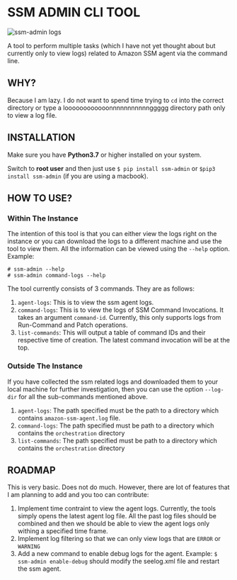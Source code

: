 # SSM ADMIN CLI TOOL

![ssm-admin logs](https://github.com/HarshavardhanG7697/ssm-admin/assets/84803301/5ad0f2b1-1d57-4f78-8b00-66525839886d)

A tool to perform multiple tasks (which I have not yet thought about but currently only to view logs) related to Amazon SSM agent via the command line.
## WHY?
Because I am lazy. I do not want to spend time trying to `cd` into the correct directory or type a loooooooooooonnnnnnnnnnnggggg directory path only to view a log file.

## INSTALLATION
Make sure you have **Python3.7** or higher installed on your system.

Switch to **root user** and then just use `$ pip install ssm-admin` or `$pip3 install ssm-admin` (if you are using a macbook).

## HOW TO USE?

### Within The Instance
The intention of this tool is that you can either view the logs right on the instance or you can download the logs to a different machine and use the tool to view them. All the information can be viewed using the `--help` option.
Example:
```
# ssm-admin --help
# ssm-admin command-logs --help
```
The tool currently consists of 3 commands. They are as follows:
1. `agent-logs`: This is to view the ssm agent logs. 
2. `command-logs`: This is to view the logs of SSM Command Invocations. It takes an argument `command-id`. Currently, this only supports logs from Run-Command and Patch operations.
3. `list-commands`: This will output a table of command IDs and their respective time of creation. The latest command invocation will be at the top.

### Outside The Instance
If you have collected the ssm related logs and downloaded them to your local machine for further investigation, then you can use the option `--log-dir` for all the sub-commands mentioned above. 
1. `agent-logs`: The path specified must be the path to a directory which contains `amazon-ssm-agent.log` file.
2. `command-logs`: The path specified must be path to a directory which contains the `orchestration` directory
3. `list-commands`: The path specified must be path to a directory which contains the `orchestration` directory

## ROADMAP
This is very basic. Does not do much. However, there are lot of features that I am planning to add and you too can contribute:
1. Implement time contraint to view the agent logs. Currently, the tools simply opens the latest agent log file. All the past log files should be combined and then we should be able to view the agent logs only withing a specified time frame.
2. Implement log filtering so that we can only view logs that are `ERROR` or `WARNING`
3. Add a new command to enable debug logs for the agent. Example: `$ ssm-admin enable-debug` should modify the seelog.xml file and restart the ssm agent.